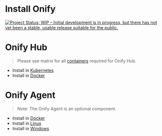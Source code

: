 Install Onify
=============

[![Project Status: WIP – Initial development is in progress, but there has not yet been a stable, usable release suitable for the public.](https://www.repostatus.org/badges/latest/wip.svg)](https://www.repostatus.org/#wip)

# Onify Hub

> Please see matrix for all [containers](/containers.md) required for Onify Hub.

- Install in [Kubernetes](/hub/kubernetes)
- Install in [Docker](/hub/docker)

# Onify Agent

> Note: The Onify Agent is an optional component.

- Install in [Docker](/agent/docker)
- Install in [Linux](https://support.onify.co/docs/install#onify-agent)
- Install in [Windows](https://support.onify.co/docs/install#onify-agent)
